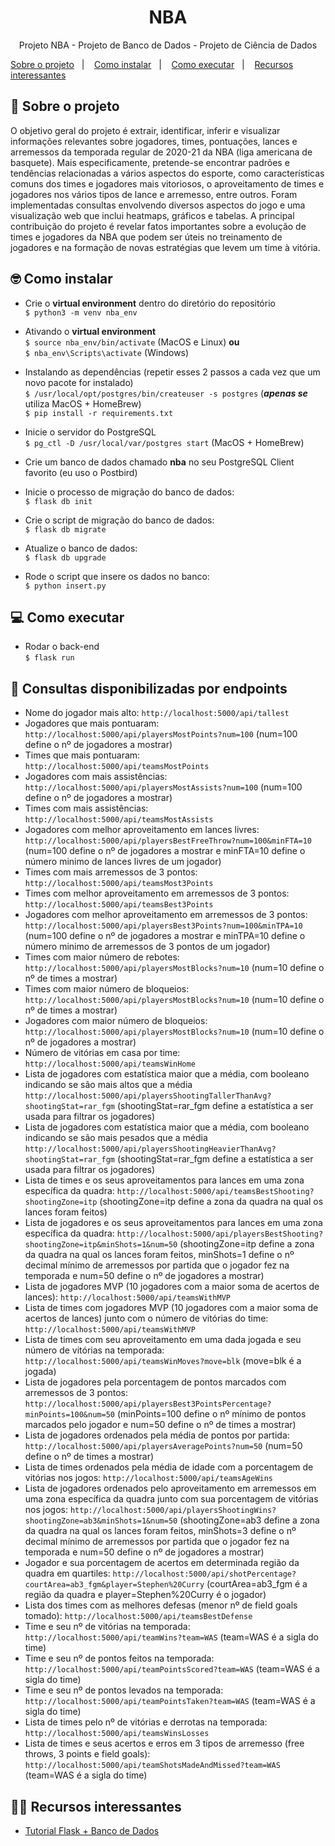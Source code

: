 <h1 align="center">NBA</h1>

<p align="center">
  <p align="center">Projeto NBA - Projeto de Banco de Dados - Projeto de Ciência de Dados</p>
  <a href="#-sobre-o-projeto">Sobre o projeto</a>&nbsp;&nbsp;&nbsp;|&nbsp;&nbsp;&nbsp;
  <a href="#-como-instalar">Como instalar</a>&nbsp;&nbsp;&nbsp;|&nbsp;&nbsp;&nbsp;
  <a href="#-como-executar">Como executar</a>&nbsp;&nbsp;&nbsp;|&nbsp;&nbsp;&nbsp;
  <a href="#-recursos-interessantes">Recursos interessantes</a>
</p>

## 🏀 Sobre o projeto
O objetivo geral do projeto é extrair, identificar, inferir e visualizar informações relevantes sobre jogadores, times, pontuações, lances e arremessos da temporada regular de 2020-21 da NBA (liga americana de basquete). Mais especificamente, pretende-se encontrar padrões e tendências relacionadas a vários aspectos do esporte, como características comuns dos times e jogadores mais vitoriosos, o aproveitamento de times e jogadores nos vários tipos de lance e arremesso, entre outros. Foram implementadas consultas envolvendo diversos aspectos do jogo e uma visualização web que inclui heatmaps, gráficos e tabelas. A principal contribuição do projeto é revelar fatos importantes sobre a evolução de times e jogadores da NBA que podem ser úteis no treinamento de jogadores e na formação de novas estratégias que levem um time à vitória.

## 🤓 Como instalar
* Crie o **virtual environment** dentro do diretório do repositório<br>
`$ python3 -m venv nba_env`<br>

* Ativando o **virtual environment**<br>
`$ source nba_env/bin/activate` (MacOS e Linux) **ou** <br>
`$ nba_env\Scripts\activate` (Windows)<br>

* Instalando as dependências (repetir esses 2 passos a cada vez que um novo pacote for instalado)<br>
`$ /usr/local/opt/postgres/bin/createuser -s postgres` (***apenas se*** utiliza MacOS + HomeBrew)<br>
`$ pip install -r requirements.txt`

* Inicie o servidor do PostgreSQL<br>
`$ pg_ctl -D /usr/local/var/postgres start` (MacOS + HomeBrew)<br>
  
* Crie um banco de dados chamado **nba** no seu PostgreSQL Client favorito (eu uso o Postbird)<br>

* Inicie o processo de migração do banco de dados:<br>
`$ flask db init`
  
* Crie o script de migração do banco de dados:<br>
`$ flask db migrate`

* Atualize o banco de dados:<br>
`$ flask db upgrade`

* Rode o script que insere os dados no banco:<br>
`$ python insert.py`

## 💻 Como executar
* Rodar o back-end<br>
`$ flask run`

## 🎯 Consultas disponibilizadas por endpoints
* Nome do jogador mais alto: `http://localhost:5000/api/tallest`
* Jogadores que mais pontuaram: `http://localhost:5000/api/playersMostPoints?num=100` (num=100 define o nº de jogadores a mostrar)
* Times que mais pontuaram: `http://localhost:5000/api/teamsMostPoints`
* Jogadores com mais assistências: `http://localhost:5000/api/playersMostAssists?num=100` (num=100 define o nº de jogadores a mostrar)
* Times com mais assistências: `http://localhost:5000/api/teamsMostAssists`
* Jogadores com melhor aproveitamento em lances livres: `http://localhost:5000/api/playersBestFreeThrow?num=100&minFTA=10` (num=100 define o nº de jogadores a mostrar e minFTA=10 define o número minimo de lances livres de um jogador)
* Times com mais arremessos de 3 pontos: `http://localhost:5000/api/teamsMost3Points`
* Times com melhor aproveitamento em arremessos de 3 pontos: `http://localhost:5000/api/teamsBest3Points`
* Jogadores com melhor aproveitamento em arremessos de 3 pontos: `http://localhost:5000/api/playersBest3Points?num=100&minTPA=10` (num=100 define o nº de jogadores a mostrar e minTPA=10 define o número minimo de arremessos de 3 pontos de um jogador)
* Times com maior número de rebotes: `http://localhost:5000/api/playersMostBlocks?num=10` (num=10 define o nº de times a mostrar)
* Times com maior número de bloqueios: `http://localhost:5000/api/playersMostBlocks?num=10` (num=10 define o nº de times a mostrar)
* Jogadores com maior número de bloqueios: `http://localhost:5000/api/playersMostBlocks?num=10` (num=10 define o nº de jogadores a mostrar)
* Número de vitórias em casa por time: `http://localhost:5000/api/teamsWinHome`
* Lista de jogadores com estatística maior que a média, com booleano indicando se são mais altos que a média
`http://localhost:5000/api/playersShootingTallerThanAvg?shootingStat=rar_fgm` (shootingStat=rar_fgm define a estatística a ser usada para filtrar os jogadores)
* Lista de jogadores com estatística maior que a média, com booleano indicando se são mais pesados que a média
`http://localhost:5000/api/playersShootingHeavierThanAvg?shootingStat=rar_fgm` (shootingStat=rar_fgm define a estatística a ser usada para filtrar os jogadores)
* Lista de times e os seus aproveitamentos para lances em uma zona específica da quadra: 
`http://localhost:5000/api/teamsBestShooting?shootingZone=itp` (shootingZone=itp define a zona da quadra na qual os lances foram feitos)
* Lista de jogadores e os seus aproveitamentos para lances em uma zona específica da quadra: 
`http://localhost:5000/api/playersBestShooting?shootingZone=itp&minShots=1&num=50` (shootingZone=itp define a zona da quadra na qual os lances foram feitos, minShots=1 define o nº decimal mínimo de arremessos por partida que o jogador fez na temporada e num=50 define o nº de jogadores a mostrar)
* Lista de jogadores MVP (10 jogadores com a maior soma de acertos de lances): `http://localhost:5000/api/teamsWithMVP`
* Lista de times com jogadores MVP (10 jogadores com a maior soma de acertos de lances) junto com o número de vitórias do time: 
`http://localhost:5000/api/teamsWithMVP`
* Lista de times com seu aproveitamento em uma dada jogada e seu número de vitórias na temporada: `http://localhost:5000/api/teamsWinMoves?move=blk` (move=blk é a jogada)
* Lista de jogadores pela porcentagem de pontos marcados com arremessos de 3 pontos: `http://localhost:5000/api/playersBest3PointsPercentage?minPoints=100&num=50` (minPoints=100 define o nº mínimo de pontos marcados pelo jogador e num=50 define o nº de times a mostrar)
* Lista de jogadores ordenados pela média de pontos por partida: `http://localhost:5000/api/playersAveragePoints?num=50` (num=50 define o nº de times a mostrar)
* Lista de times ordenados pela média de idade com a porcentagem de vitórias nos jogos: `http://localhost:5000/api/teamsAgeWins`
* Lista de jogadores ordenados pelo aproveitamento em arremessos em uma zona específica da quadra junto com sua porcentagem de vitórias nos jogos: 
`http://localhost:5000/api/playersShootingWins?shootingZone=ab3&minShots=1&num=50` (shootingZone=ab3 define a zona da quadra na qual os lances foram feitos, minShots=3 define o nº decimal mínimo de arremessos por partida que o jogador fez na temporada e num=50 define o nº de jogadores a mostrar)
* Jogador e sua porcentagem de acertos em determinada região da quadra em quartiles: `http://localhost:5000/api/shotPercentage?courtArea=ab3_fgm&player=Stephen%20Curry` (courtArea=ab3_fgm é a região da quadra e player=Stephen%20Curry é o jogador)
* Lista dos times com as melhores defesas (menor nº de field goals tomado): `http://localhost:5000/api/teamsBestDefense`
* Time e seu nº de vitórias na temporada: `http://localhost:5000/api/teamWins?team=WAS` (team=WAS é a sigla do time)
* Time e seu nº de pontos feitos na temporada: `http://localhost:5000/api/teamPointsScored?team=WAS` (team=WAS é a sigla do time)
* Time e seu nº de pontos levados na temporada: `http://localhost:5000/api/teamPointsTaken?team=WAS` (team=WAS é a sigla do time)
* Lista de times pelo nº de vitórias e derrotas na temporada: `http://localhost:5000/api/teamsWinsLosses`
* Lista de times e seus acertos e erros em 3 tipos de arremesso (free throws, 3 points e field goals): `http://localhost:5000/api/teamShotsMadeAndMissed?team=WAS` (team=WAS é a sigla do time)

## 🧑‍🏫 Recursos interessantes
* [Tutorial Flask + Banco de Dados](https://blog.miguelgrinberg.com/post/the-flask-mega-tutorial-part-iv-database)
